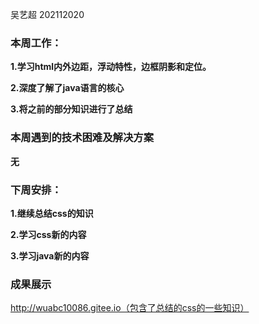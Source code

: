 吴艺超 202112020

### 本周工作：

**1.学习html内外边距，浮动特性，边框阴影和定位。**

**2.深度了解了java语言的核心**

**3.将之前的部分知识进行了总结**

### 本周遇到的技术困难及解决方案

**无**

### 下周安排：

**1.继续总结css的知识**

**2.学习css新的内容**

**3.学习java新的内容**

### 成果展示

http://wuabc10086.gitee.io（包含了总结的css的一些知识）